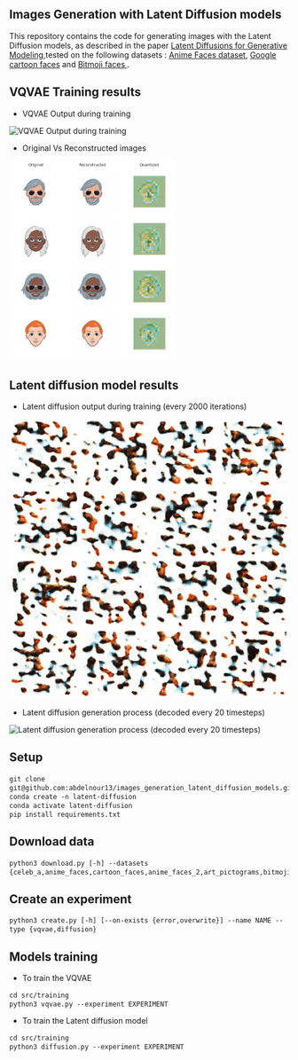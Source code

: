## Images Generation with Latent Diffusion models

This repository contains the code for generating images with the Latent Diffusion models, as described in the paper [Latent Diffusions for Generative Modeling](https://arxiv.org/abs/2006.11239),tested on the following datasets : [Anime Faces dataset](https://www.kaggle.com/datasets/soumikrakshit/anime-faces), [Google cartoon faces](https://www.kaggle.com/datasets/brendanartley/cartoon-faces-googles-cartoon-set) and [Bitmoji faces
](https://www.kaggle.com/datasets/romaingraux/bitmojis).

## VQVAE Training results

- VQVAE Output during training

![VQVAE Output during training](experiments/vqvae_cartoon/images.gif)

- Original Vs Reconstructed images

<img src="experiments/vqvae_cartoon/images.png" width="300" />


## Latent diffusion model results

- Latent diffusion output during training (every 2000 iterations)

![Latent diffusion output during training (every 2000 iterations)](experiments/diffusion_cartoon/images.gif)

- Latent diffusion generation process (decoded every 20 timesteps)

![ Latent diffusion generation process (decoded every 20 timesteps)](experiments/diffusion_cartoon/generation_process.gif)

## Setup

```
git clone git@github.com:abdelnour13/images_generation_latent_diffusion_models.git
conda create -n latent-diffusion
conda activate latent-diffusion
pip install requirements.txt
```

## Download data

```
python3 download.py [-h] --datasets {celeb_a,anime_faces,cartoon_faces,anime_faces_2,art_pictograms,bitmojie}
```

## Create an experiment

```
python3 create.py [-h] [--on-exists {error,overwrite}] --name NAME --type {vqvae,diffusion}
```

## Models training

- To train the VQVAE

```
cd src/training
python3 vqvae.py --experiment EXPERIMENT
```

- To train the Latent diffusion model

```
cd src/training
python3 diffusion.py --experiment EXPERIMENT
```